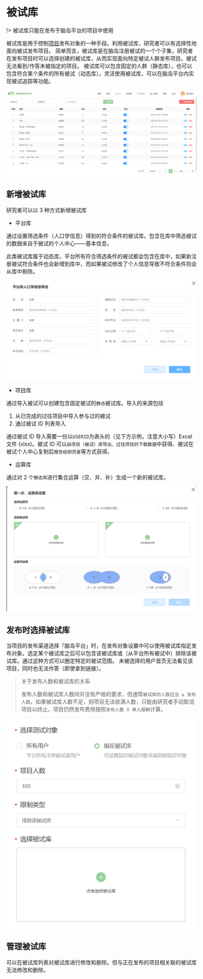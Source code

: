 # 被试库 <!-- {docsify-ignore-all} -->

!> 被试库只能在发布于脑岛平台的项目中使用

被试库是用于控制[项目](researcher-manual/project.md)发布对象的一种手段。利用被试库，研究者可以有选择性地面向被试发布项目。
简单而言，被试库是在脑岛注册被试的一个个子集，研究者在发布项目时可以选择创建的被试库，从而实现面向特定被试人群发布项目。被试无法看到/作答未被指定的项目。
被试库可以包含固定的人群（静态库），也可以包含符合某个条件的所有被试（动态库）。灵活使用被试库，可以在脑岛平台内实现被试追踪等功能。

![](imgs/image.png)

## 新增被试库
研究者可以以 3 种方式新增被试库

* 平台库

通过设置筛选条件（人口学信息）得到的符合条件的被试库。包含在库中筛选被试的数据来自于被试的个人中心——基本信息。

此类被试库属于动态库，平台所有符合筛选条件的被试都会包含在库中，如果新注册被试符合条件也会新增到库中，而如果被试修改了个人信息导致不符合条件则会从库中剔除。

![](imgs/image%20(1).png)

* 项目库

通过导入被试可以创建包含固定被试的`静态`被试库。导入的来源包括

1. 从已完成的过往项目中导入参与过的被试
2. 通过被试 ID 列表导入

通过被试 ID 导入需要一份以`USERID`为表头的（见下方示例，注意大小写）Excel 文件 (xlsx)。被试 ID 可以`由项目（被试）库导出、过往项目的下载数据`中获得、被试在被试个人中心复制后`报告给研究者`等方式获得。

* 运算库

通过对 2 个`静态库`进行集合运算（交、并、补）生成一个新的被试库。

![](imgs/image%20(2).png)

## 发布时选择被试库
当项目的发布渠道选择「脑岛平台」时，在发布对象设置中可以使用被试库指定发布对象。选定某个被试库之后可以包含该被试库或（从平台所有被试中）排除该被试库。通过这种方式可以圈定特定的被试范围。
未被选择的用户首页无法看见该项目，同时也无法作答（即使拿到链接）。

> 关于发布人数和被试库的关系
>
> 发布人数和被试库人数间并没有严格的要求，但通常`被试库的人数应当 ≥ 发布人数`。如果被试库人数不足，则项目无法收满人数，只能由研究者手动取消项目以终止。项目仍然发布费用按照`发布人数 X 单人报酬`计算。

![](imgs/image%20(3).png)

## 管理被试库
可以在被试库列表对被试库进行修改和删除。但与正在发布的项目相关联的被试库无法修改和删除。